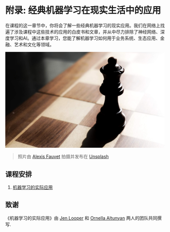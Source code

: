 # 附录: 经典机器学习在现实生活中的应用

在课程的这一章节中，你将会了解一些经典机器学习的现实应用。我们在网络上找遍了涉及课程中这些技术的应用的白皮书和文章，并从中尽力排除了神经网络、深度学习和AI。通过本章学习，您能了解机器学习如何用于业务系统、生态应用、金融、艺术和文化等领域。

![chess](../images/chess.jpg)

> 照片由 <a href="https://unsplash.com/@childeye?utm_source=unsplash&utm_medium=referral&utm_content=creditCopyText">Alexis Fauvet</a> 拍摄并发布在 <a href="https://unsplash.com/s/photos/artificial-intelligence?utm_source=unsplash&utm_medium=referral&utm_content=creditCopyText">Unsplash</a>
## 课程安排

1. [机器学习的实际应用](../1-Applications/translations/README.zh-cn.md)
## 致谢

《机器学习的实际应用》由 [Jen Looper](https://twitter.com/jenlooper) 和 [Ornella Altunyan](https://twitter.com/ornelladotcom) 两人的团队共同撰写.

